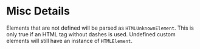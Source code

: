 # Misc Details

Elements that are not defined will be parsed as `HTMLUnknownElement`. This is only true if an HTML tag without dashes is used. Undefined custom elements will still have an instance of `HTMLElement`. 